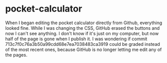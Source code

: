 # pocket-calculator

When I began editing the pocket calculator directly from Github, everything looked fine. While I was changing the CSS, GitHub erased the buttons and now I can't see anything. I don't know if it's just on my computer, but now half of the page is gone when I publish it. I was wondering if commit 713c7f0c76a3b50a99cdd68e7ea7038483ca3919 could be graded instead of the most recent ones, because GitHub is no longer letting me edit any of the pages. 
